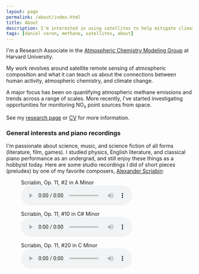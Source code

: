 ```yaml
---
layout: page
permalink: /about/index.html
title: About
description: I'm interested in using satellites to help mitigate climate change and air pollution.
tags: [daniel varon, methane, satellites, about]
---
```


I'm a Research Associate in the <a href="http://acmg.seas.harvard.edu/" target="_blank">Atmospheric Chemistry Modeling Group</a> at Harvard University. 

My work revolves around satellite remote sensing of atmospheric composition and what it can teach us about the connections between human activity, atmospheric chemistry, and climate change. 

A major focus has been on quantifying atmospheric methane emissions and trends across a range of scales. More recently, I've started investigating opportunities for monitoring NO<sub>x</sub> point sources from space. 

See my <a href="{{ site.url }}/research">research page</a> or <a href="{{ site.url }}/daniel_varon_cv.pdf" target="_blank">CV</a> for more information.

### General interests and piano recordings

I'm passionate about science, music, and science fiction of all forms (literature, film, games). I studied physics, English literature, and classical piano performance as an undergrad, and still enjoy these things as a hobbyist today. Here are some studio recordings I did of short pieces (preludes) by one of my favorite composers, <a href="https://en.wikipedia.org/wiki/Alexander_Scriabin" target="_blank">Alexander Scriabin</a>:

<figure>
  <figcaption>Scriabin, Op. 11, #2 in A Minor</figcaption>
  <audio controls src="/media/Scriabin_Op11_No2_in_A_Minor.mp3"></audio>
</figure>
<figure>
  <figcaption>Scriabin, Op. 11, #10 in C# Minor</figcaption>
  <audio controls src="/media/Scriabin_Op11_No10_in_C_Minor.mp3"></audio>
</figure>
<figure>
  <figcaption>Scriabin, Op. 11, #20 in C Minor</figcaption>
  <audio controls src="/media/Scriabin_Op11_No20_in_C_Minor.mp3"></audio>
</figure>

<a href="https://scholar.google.com/citations?user=9rXfafMAAAAJ&hl=en&oi=ao"
   class="social-icon si-rounded si-small si-googlescholar" target="_blank">
   <i class="ai ai-google-scholar-square ai-3x" style="font-size:32px"></i></a>
<a href="https://github.com/djvaron" 
   class="social-icon si-rounded si-small si-github" target="_blank">
   <i class="fa fa-github" aria-hidden="true" style="font-size:32px"></i></a>
<a href="https://orcid.org/0000-0002-3207-5731" class="social-icon si-rounded si-small si-orcid"
          target="_blank">
          <i class="ai ai-orcid ai-3x" style="font-size:32px"></i></a>
<a href="https://www.linkedin.com/in/daniel-varon-051b9914b/"
   class="social-icon si-rounded si-small si-linkedin" target="_blank">
   <i class="fa fa-linkedin-square" style="font-size:32px"></i></a>